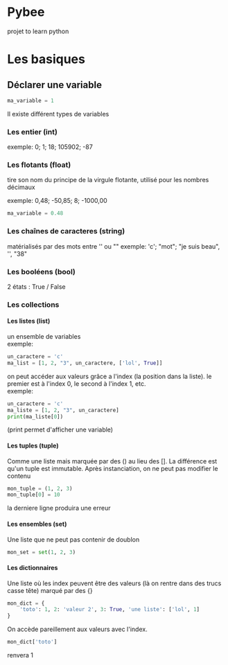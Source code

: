 # Pybee
projet to learn python

# Les basiques

## Déclarer une variable

```python
ma_variable = 1
```

Il existe différent types de variables

### Les entier (int)

exemple: 0; 1; 18; 105902; -87

### Les flotants (float)
tire son nom du principe de la virgule flotante, utilisé pour les nombres décimaux

exemple: 0,48; -50,85; 8; -1000,00
```python
ma_variable = 0.48
```

### Les chaînes de caracteres (string)

matérialisés par des mots entre '' ou ""
exemple: 'c'; "mot"; "je suis beau", '', "38"

### Les booléens (bool)

2 états : True / False

### Les collections

#### Les listes (list)

un ensemble de variables  
exemple:  
```python
un_caractere = 'c'
ma_list = [1, 2, "3", un_caractere, ['lol', True]]
```

on peut accéder aux valeurs grâce a l'index (la position dans la liste). le premier est à l'index 0, le second à l'index 1, etc.  
exemple:  
```python
un_caractere = 'c'
ma_liste = [1, 2, "3", un_caractere]
print(ma_liste[0])
```
(print permet d'afficher une variable)

#### Les tuples (tuple)

Comme une liste mais marquée par des () au lieu des []. La différence est qu'un tuple est immutable. Après instanciation, on ne peut pas modifier le contenu
```python
mon_tuple = (1, 2, 3)
mon_tuple[0] = 10
```
la derniere ligne produira une erreur

#### Les ensembles (set)
Une liste que ne peut pas contenir de doublon
```python
mon_set = set(1, 2, 3)
```

#### Les dictionnaires
Une liste où les index peuvent être des valeurs (là on rentre dans des trucs casse tête) marqué par des {}
```python
mon_dict = {
    'toto': 1, 2: 'valeur 2', 3: True, 'une liste': ['lol', 1]
}
```
On accède pareillement aux valeurs avec l'index.
```python
mon_dict['toto'] 
```  
renvera 1


